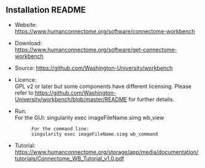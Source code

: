 ## Installation README

* Website:  
            https://www.humanconnectome.org/software/connectome-workbench

* Download:   
            https://www.humanconnectome.org/software/get-connectome-workbench

* Source:
            https://github.com/Washington-University/workbench

* Licence:  
            GPL v2 or later but some components have different licensing. Please
            refer to https://github.com/Washington-University/workbench/blob/master/README
            for further details.

* Run:      
            For the GUI:
            singularity exec imageFileName.simg wb_view

            For the command line:
            singularity exec imageFileName.simg wb_command

* Tutorial:
            https://www.humanconnectome.org/storage/app/media/documentation/tutorials/Connectome_WB_Tutorial_v1.0.pdf
